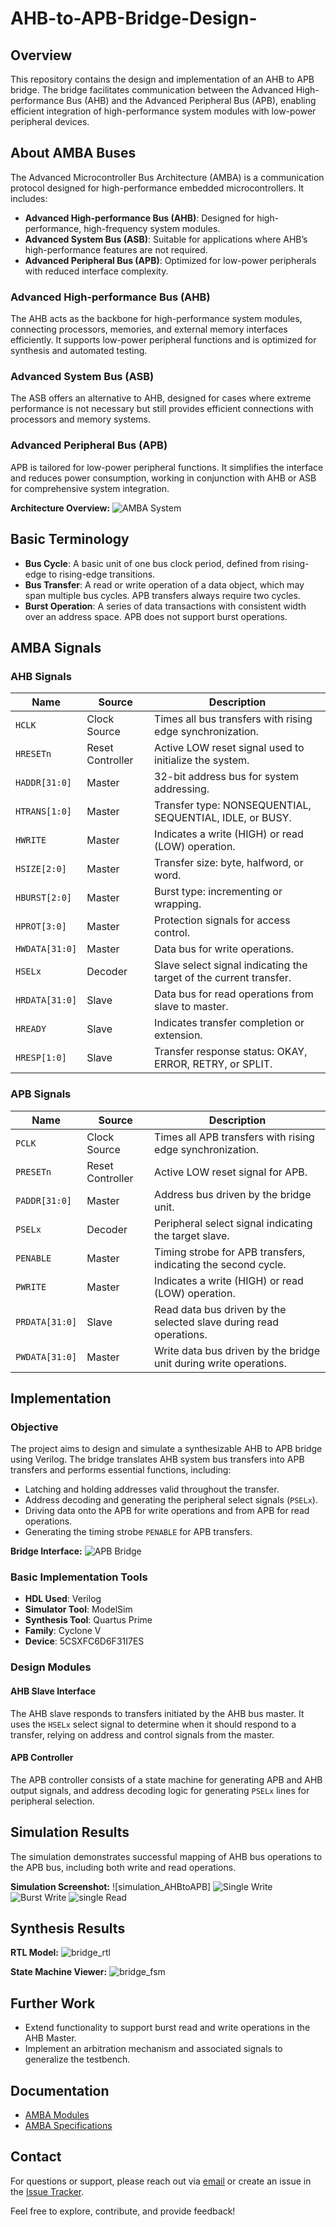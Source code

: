 # AHB-to-APB-Bridge-Design-

## Overview

This repository contains the design and implementation of an AHB to APB bridge. The bridge facilitates communication between the Advanced High-performance Bus (AHB) and the Advanced Peripheral Bus (APB), enabling efficient integration of high-performance system modules with low-power peripheral devices.

## About AMBA Buses

The Advanced Microcontroller Bus Architecture (AMBA) is a communication protocol designed for high-performance embedded microcontrollers. It includes:

- **Advanced High-performance Bus (AHB)**: Designed for high-performance, high-frequency system modules.
- **Advanced System Bus (ASB)**: Suitable for applications where AHB’s high-performance features are not required.
- **Advanced Peripheral Bus (APB)**: Optimized for low-power peripherals with reduced interface complexity.

### Advanced High-performance Bus (AHB)

The AHB acts as the backbone for high-performance system modules, connecting processors, memories, and external memory interfaces efficiently. It supports low-power peripheral functions and is optimized for synthesis and automated testing.

### Advanced System Bus (ASB)

The ASB offers an alternative to AHB, designed for cases where extreme performance is not necessary but still provides efficient connections with processors and memory systems.

### Advanced Peripheral Bus (APB)

APB is tailored for low-power peripheral functions. It simplifies the interface and reduces power consumption, working in conjunction with AHB or ASB for comprehensive system integration.

**Architecture Overview:**
![AMBA System](https://github.com/Anurag-2610/AHB-to-APB-Bridge-Design-/blob/main/Architecture.png)

## Basic Terminology

- **Bus Cycle**: A basic unit of one bus clock period, defined from rising-edge to rising-edge transitions.
- **Bus Transfer**: A read or write operation of a data object, which may span multiple bus cycles. APB transfers always require two cycles.
- **Burst Operation**: A series of data transactions with consistent width over an address space. APB does not support burst operations.

## AMBA Signals

### AHB Signals

| Name        | Source       | Description |
|-------------|--------------|-------------|
| `HCLK`      | Clock Source | Times all bus transfers with rising edge synchronization. |
| `HRESETn`   | Reset Controller | Active LOW reset signal used to initialize the system. |
| `HADDR[31:0]` | Master      | 32-bit address bus for system addressing. |
| `HTRANS[1:0]` | Master      | Transfer type: NONSEQUENTIAL, SEQUENTIAL, IDLE, or BUSY. |
| `HWRITE`    | Master       | Indicates a write (HIGH) or read (LOW) operation. |
| `HSIZE[2:0]` | Master      | Transfer size: byte, halfword, or word. |
| `HBURST[2:0]` | Master     | Burst type: incrementing or wrapping. |
| `HPROT[3:0]` | Master      | Protection signals for access control. |
| `HWDATA[31:0]` | Master    | Data bus for write operations. |
| `HSELx`     | Decoder      | Slave select signal indicating the target of the current transfer. |
| `HRDATA[31:0]` | Slave     | Data bus for read operations from slave to master. |
| `HREADY`    | Slave        | Indicates transfer completion or extension. |
| `HRESP[1:0]` | Slave       | Transfer response status: OKAY, ERROR, RETRY, or SPLIT. |

### APB Signals

| Name        | Source       | Description |
|-------------|--------------|-------------|
| `PCLK`      | Clock Source | Times all APB transfers with rising edge synchronization. |
| `PRESETn`   | Reset Controller | Active LOW reset signal for APB. |
| `PADDR[31:0]` | Master      | Address bus driven by the bridge unit. |
| `PSELx`     | Decoder      | Peripheral select signal indicating the target slave. |
| `PENABLE`   | Master       | Timing strobe for APB transfers, indicating the second cycle. |
| `PWRITE`    | Master       | Indicates a write (HIGH) or read (LOW) operation. |
| `PRDATA[31:0]` | Slave     | Read data bus driven by the selected slave during read operations. |
| `PWDATA[31:0]` | Master    | Write data bus driven by the bridge unit during write operations. |

## Implementation

### Objective

The project aims to design and simulate a synthesizable AHB to APB bridge using Verilog. The bridge translates AHB system bus transfers into APB transfers and performs essential functions, including:

- Latching and holding addresses valid throughout the transfer.
- Address decoding and generating the peripheral select signals (`PSELx`).
- Driving data onto the APB for write operations and from APB for read operations.
- Generating the timing strobe `PENABLE` for APB transfers.

**Bridge Interface:**
![APB Bridge](https://github.com/Anurag-2610/AHB-to-APB-Bridge-Design-/blob/main/Block%20Diagram.png)

### Basic Implementation Tools

- **HDL Used**: Verilog
- **Simulator Tool**: ModelSim
- **Synthesis Tool**: Quartus Prime
- **Family**: Cyclone V
- **Device**: 5CSXFC6D6F31I7ES

### Design Modules

#### AHB Slave Interface

The AHB slave responds to transfers initiated by the AHB bus master. It uses the `HSELx` select signal to determine when it should respond to a transfer, relying on address and control signals from the master.

#### APB Controller

The APB controller consists of a state machine for generating APB and AHB output signals, and address decoding logic for generating `PSELx` lines for peripheral selection.

## Simulation Results

The simulation demonstrates successful mapping of AHB bus operations to the APB bus, including both write and read operations.

**Simulation Screenshot:**
![simulation_AHBtoAPB]
![Single Write](https://github.com/Anurag-2610/AHB-to-APB-Bridge-Design-/blob/main/Single%20Write.png)
![Burst Write](https://github.com/Anurag-2610/AHB-to-APB-Bridge-Design-/blob/main/Burst%20write.png)
![single Read](https://github.com/Anurag-2610/AHB-to-APB-Bridge-Design-/blob/main/Single%20read.png)

## Synthesis Results

**RTL Model:**
![bridge_rtl]()

**State Machine Viewer:**
![bridge_fsm](https://user-images.githubusercontent.com/91010702/194485981-4a8f44e9-390b-4100-84b3-abe9c4930377.png)

## Further Work

- Extend functionality to support burst read and write operations in the AHB Master.
- Implement an arbitration mechanism and associated signals to generalize the testbench.

## Documentation

- [AMBA Modules](https://github.com/prajwalgekkouga/AHB-to-APB-Bridge/files/9731505/AMBA.Modules.pdf)
- [AMBA Specifications](https://github.com/prajwalgekkouga/AHB-to-APB-Bridge/files/9731507/AMBA.Specifications.pdf)

## Contact

For questions or support, please reach out via [email](mailto:your.email@example.com) or create an issue in the [Issue Tracker](https://github.com/yourusername/ahb-to-apb-bridge/issues).

Feel free to explore, contribute, and provide feedback!
